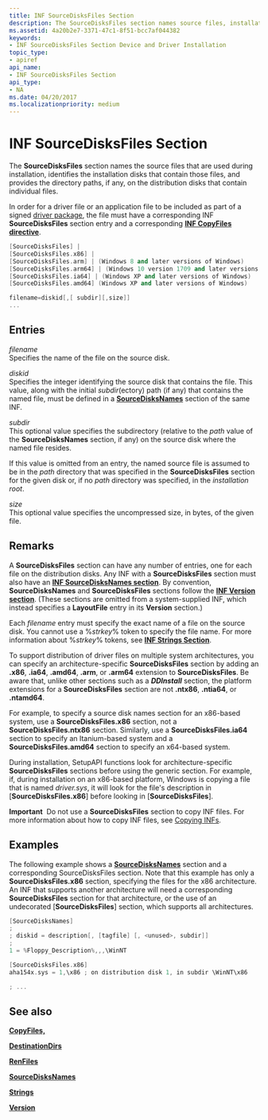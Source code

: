 ```yaml
---
title: INF SourceDisksFiles Section
description: The SourceDisksFiles section names source files, installation disks, and directory paths used during installation.
ms.assetid: 4a20b2e7-3371-47c1-8f51-bcc7af044382
keywords:
- INF SourceDisksFiles Section Device and Driver Installation
topic_type:
- apiref
api_name:
- INF SourceDisksFiles Section
api_type:
- NA
ms.date: 04/20/2017
ms.localizationpriority: medium
---
```


# INF SourceDisksFiles Section


The **SourceDisksFiles** section names the source files that are used during installation, identifies the installation disks that contain those files, and provides the directory paths, if any, on the distribution disks that contain individual files.

In order for a driver file or an application file to be included as part of a signed [driver package](driver-packages.md), the file must have a corresponding INF **SourceDisksFiles** section entry and a corresponding [**INF CopyFiles directive**](inf-copyfiles-directive.md).

```cpp
[SourceDisksFiles] | 
[SourceDisksFiles.x86] | 
[SourceDisksFiles.arm] | (Windows 8 and later versions of Windows)
[SourceDisksFiles.arm64] | (Windows 10 version 1709 and later versions of Windows)
[SourceDisksFiles.ia64] | (Windows XP and later versions of Windows)
[SourceDisksFiles.amd64] (Windows XP and later versions of Windows)

filename=diskid[,[ subdir][,size]]
...  
```

## Entries


<a href="" id="filename"></a>*filename*  
Specifies the name of the file on the source disk.

<a href="" id="diskid"></a>*diskid*  
Specifies the integer identifying the source disk that contains the file. This value, along with the initial *subdir*(ectory) path (if any) that contains the named file, must be defined in a [**SourceDisksNames**](inf-sourcedisksnames-section.md) section of the same INF.

<a href="" id="subdir"></a>*subdir*  
This optional value specifies the subdirectory (relative to the *path* value of the **SourceDisksNames** section, if any) on the source disk where the named file resides.

If this value is omitted from an entry, the named source file is assumed to be in the *path* directory that was specified in the **SourceDisksFiles** section for the given disk or, if no *path* directory was specified, in the *installation root*.

<a href="" id="size"></a>*size*  
This optional value specifies the uncompressed size, in bytes, of the given file.

Remarks
-------

A **SourceDisksFiles** section can have any number of entries, one for each file on the distribution disks. Any INF with a **SourceDisksFiles** section must also have an [**INF SourceDisksNames section**](inf-sourcedisksnames-section.md). By convention, **SourceDisksNames** and **SourceDisksFiles** sections follow the [**INF Version section**](inf-version-section.md). (These sections are omitted from a system-supplied INF, which instead specifies a **LayoutFile** entry in its **Version** section.)

Each *filename* entry must specify the exact name of a file on the source disk. You cannot use a %*strkey*% token to specify the file name. For more information about %*strkey*% tokens, see [**INF Strings Section**](inf-strings-section.md).

To support distribution of driver files on multiple system architectures, you can specify an architecture-specific **SourceDisksFiles** section by adding an **.x86**, **.ia64**, **.amd64**, **.arm**, or **.arm64** extension to **SourceDisksFiles**. Be aware that, unlike other sections such as a ***DDInstall*** section, the platform extensions for a **SourceDisksFiles** section are not **.ntx86**, **.ntia64**, or **.ntamd64**.

For example, to specify a source disk names section for an x86-based system, use a **SourceDisksFiles.x86** section, not a **SourceDisksFiles.ntx86** section. Similarly, use a **SourceDisksFiles.ia64** section to specify an Itanium-based system and a **SourceDisksFiles.amd64** section to specify an x64-based system.

During installation, SetupAPI functions look for architecture-specific **SourceDisksFiles** sections before using the generic section. For example, if, during installation on an x86-based platform, Windows is copying a file that is named *driver.sys*, it will look for the file's description in [**SourceDisksFiles.x86**] before looking in [**SourceDisksFiles**].

**Important**  Do not use a **SourceDisksFiles** section to copy INF files. For more information about how to copy INF files, see [Copying INFs](copying-inf-files.md).

 

Examples
--------

The following example shows a [**SourceDisksNames**](inf-sourcedisksnames-section.md) section and a corresponding SourceDisksFiles section.  Note that this example has only a **SourceDisksFiles.x86** section, specifying the files for the x86 architecture.  An INF that supports another architecture will need a corresponding **SourceDisksFiles** section for that architecture, or the use of an undecorated [**SourceDisksFiles**] section, which supports all architectures.

```cpp
[SourceDisksNames]
;
; diskid = description[, [tagfile] [, <unused>, subdir]]
;
1 = %Floppy_Description%,,,\WinNT

[SourceDisksFiles.x86]
aha154x.sys = 1,\x86 ; on distribution disk 1, in subdir \WinNT\x86

; ...
```

## See also


[**CopyFiles,**](inf-copyfiles-directive.md)

[**DestinationDirs**](inf-destinationdirs-section.md)

[**RenFiles**](inf-renfiles-directive.md)

[**SourceDisksNames**](inf-sourcedisksnames-section.md)

[**Strings**](inf-strings-section.md)

[**Version**](inf-version-section.md)

 

 







